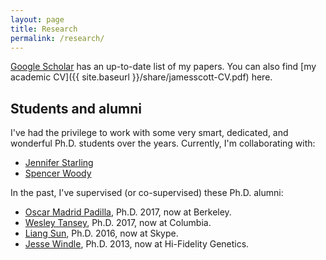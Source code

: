 ```yaml
---
layout: page
title: Research
permalink: /research/
---
```


[Google Scholar](https://scholar.google.com/citations?user=Ww_1EOMAAAAJ) has an up-to-date list of my papers.  You can also find [my academic CV]({{ site.baseurl }}/share/jamesscott-CV.pdf) here.  


## Students and alumni  

I've had the privilege to work with some very smart, dedicated, and wonderful Ph.D. students over the years.  Currently, I'm collaborating with:  
- [Jennifer Starling](https://jestarling.github.io/)   
- [Spencer Woody](https://spencerwoody.github.io/)  

In the past, I've supervised (or co-supervised) these Ph.D. alumni:   
- [Oscar Madrid Padilla](https://sites.google.com/site/oscarhernanmadridpadilla/), Ph.D. 2017, now at Berkeley.  
- [Wesley Tansey](https://systemsbiology.columbia.edu/people/wesley-s-tansey), Ph.D. 2017, now at Columbia.  
- [Liang Sun](https://www.linkedin.com/in/liang-sun-7098a13b), Ph.D. 2016, now at Skype.  
- [Jesse Windle](http://jwindle.github.io/), Ph.D. 2013, now at Hi-Fidelity Genetics.  

